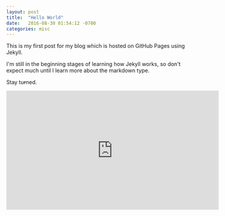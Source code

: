 ```yaml
---
layout: post
title:  "Hello World"
date:   2016-08-30 01:54:12 -0700
categories: misc
---
```

This is my first post for my blog which is hosted on GitHub Pages using Jekyll.

I'm still in the beginning stages of learning how Jekyll works, so don't expect much until I learn more about the markdown type.

Stay tu<s>r</s>ned.

<iframe width="560" height="315" src="https://www.youtube.com/embed/zHiLQLYXF7g?start=103" frameborder="0" allowfullscreen></iframe>

[jekyll-docs]: http://jekyllrb.com/docs/home
[jekyll-gh]:   https://github.com/jekyll/jekyll
[jekyll-talk]: https://talk.jekyllrb.com/
